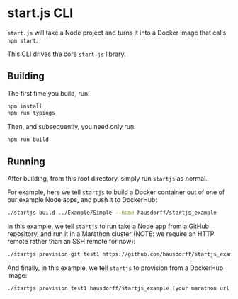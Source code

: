 # start.js CLI

`start.js` will take a Node project and turns it into a Docker image that calls `npm start`.

This CLI drives the core `start.js` library.

## Building

The first time you build, run:

```bash
npm install
npm run typings
```

Then, and subsequently, you need only run:

```bash
npm run build
```

## Running

After building, from this root directory, simply run `startjs` as normal.

For example, here we tell `startjs` to build a Docker container out of one of our example Node apps, and push it to DockerHub:

```bash
./startjs build ../Example/Simple --name hausdorff/startjs_example
```

In this example, we tell `startjs` to run take a Node app from a GitHub repository, and run it in a Marathon cluster (NOTE: we require an HTTP remote rather than an SSH remote for now):

```bash
./startjs provision-git test1 https://github.com/hausdorff/startjs_example.git [marathon url goes here]
```

And finally, in this example, we tell `startjs` to provision from a DockerHub image:

```bash
./startjs provision test1 hausdorff/startjs_example [your marathon url goes here]
```
